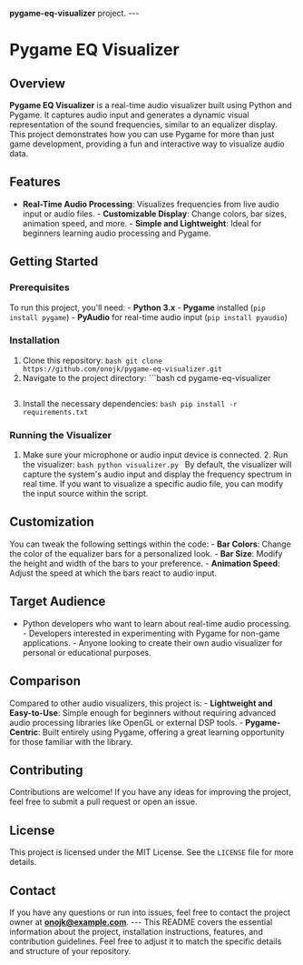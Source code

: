 **pygame-eq-visualizer** project. ---
# Pygame EQ Visualizer
## Overview
**Pygame EQ Visualizer** is a real-time audio visualizer built using 
Python and Pygame. It captures audio input and generates a dynamic 
visual representation of the sound frequencies, similar to an 
equalizer display. This project demonstrates how you can use Pygame 
for more than just game development, providing a fun and interactive 
way to visualize audio data.
## Features
- **Real-Time Audio Processing**: Visualizes frequencies from live 
audio input or audio files. - **Customizable Display**: Change 
colors, bar sizes, animation speed, and more. - **Simple and 
Lightweight**: Ideal for beginners learning audio processing and 
Pygame.
  
## Getting Started
### Prerequisites
To run this project, you'll need: - **Python 3.x** - **Pygame** 
installed (`pip install pygame`) - **PyAudio** for real-time audio 
input (`pip install pyaudio`)
### Installation
1. Clone this repository: ```bash git clone 
   https://github.com/onojk/pygame-eq-visualizer.git ```
2. Navigate to the project directory: ```bash cd pygame-eq-visualizer 
   ```
3. Install the necessary dependencies: ```bash pip install -r 
   requirements.txt ```
### Running the Visualizer
1. Make sure your microphone or audio input device is connected. 2. 
Run the visualizer:
   ```bash python visualizer.py ``` By default, the visualizer will 
capture the system's audio input and display the frequency spectrum 
in real time. If you want to visualize a specific audio file, you can 
modify the input source within the script.
## Customization
You can tweak the following settings within the code: - **Bar 
Colors**: Change the color of the equalizer bars for a personalized 
look. - **Bar Size**: Modify the height and width of the bars to your 
preference. - **Animation Speed**: Adjust the speed at which the bars 
react to audio input.
  
## Target Audience
- Python developers who want to learn about real-time audio 
processing. - Developers interested in experimenting with Pygame for 
non-game applications. - Anyone looking to create their own audio 
visualizer for personal or educational purposes.
## Comparison
Compared to other audio visualizers, this project is: - **Lightweight 
and Easy-to-Use**: Simple enough for beginners without requiring 
advanced audio processing libraries like OpenGL or external DSP 
tools. - **Pygame-Centric**: Built entirely using Pygame, offering a 
great learning opportunity for those familiar with the library.
## Contributing
Contributions are welcome! If you have any ideas for improving the 
project, feel free to submit a pull request or open an issue.
## License
This project is licensed under the MIT License. See the `LICENSE` 
file for more details.
## Contact
If you have any questions or run into issues, feel free to contact 
the project owner at **onojk@example.com**. ---
This README covers the essential information about the project, installation instructions, features, and contribution guidelines. Feel free to adjust it to match the specific details and structure of your repository.
